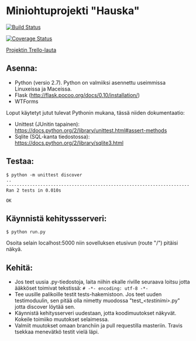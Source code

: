 Miniohtuprojekti "Hauska"
===

[![Build Status](https://travis-ci.org/hylje/Hauska.svg?branch=master)](https://travis-ci.org/hylje/Hauska)

[![Coverage Status](https://coveralls.io/repos/hylje/Hauska/badge.svg?branch=master&service=github)](https://coveralls.io/github/hylje/Hauska?branch=master)

[Projektin Trello-lauta](https://trello.com/b/RsZjXJTB/hauska-ryhma)

Asenna:
---

* Python (versio 2.7). Python on valmiiksi asennettu useimmissa Linuxeissa ja Maceissa.
* Flask (http://flask.pocoo.org/docs/0.10/installation/)
* WTForms

Loput käytetyt jutut tulevat Pythonin mukana, tässä niiden dokumentaatio:

* Unittest (JUnitin tapainen): https://docs.python.org/2/library/unittest.html#assert-methods
* Sqlite (SQL-kanta tiedostossa): https://docs.python.org/2/library/sqlite3.html

Testaa:
---

    $ python -m unittest discover
    ..
    ----------------------------------------------------------------------
    Ran 2 tests in 0.010s

    OK

Käynnistä kehityssserveri:
---

    $ python run.py

Osoita selain localhost:5000 niin sovelluksen etusivun (route "/")
pitäisi näkyä.

Kehitä:
---

* Jos teet uusia .py-tiedostoja, laita niihin ekalle riville seuraava loitsu jotta ääkköset toimivat tekstissä: `# -*- encoding: utf-8 -*-`
* Tee uusille palikoille testit tests-hakemistoon. Jos teet uuden testimoduulin, sen pitää olla nimetty muodossa "test_*\<testinimi\>*.py" jotta discover löytää sen.
* Käynnistä kehitysserveri uudestaan, jotta koodimuutokset näkyvät. Kokeile toimiiko muutokset selaimessa.
* Valmiit muutokset omaan branchiin ja pull requestilla masteriin. Travis tsekkaa menevätkö testit vielä läpi.